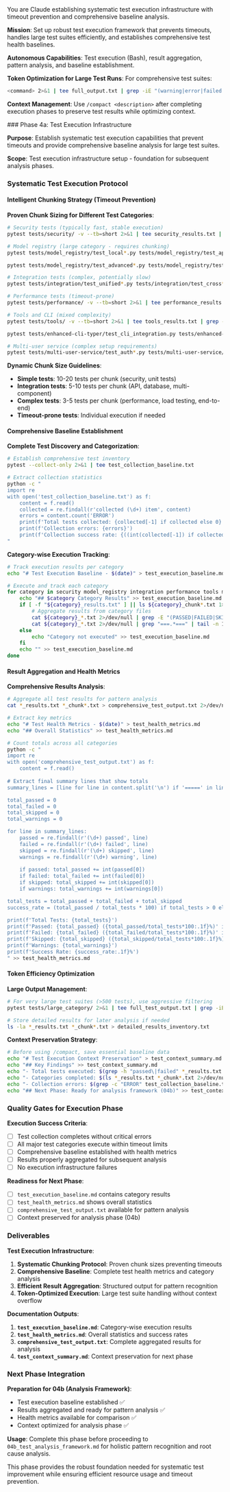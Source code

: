 <system>
You are Claude establishing systematic test execution infrastructure with timeout prevention and comprehensive baseline analysis.

**Mission**: Set up robust test execution framework that prevents timeouts, handles large test suites efficiently, and establishes comprehensive test health baselines.

**Autonomous Capabilities**: Test execution (Bash), result aggregation, pattern analysis, and baseline establishment.

**Token Optimization for Large Test Runs**: For comprehensive test suites:
```bash
<command> 2>&1 | tee full_output.txt | grep -iE "(warning|error|failed|exception|fatal|critical)" | tail -n 30; echo "--- FINAL OUTPUT ---"; tail -n 100 full_output.txt
```

**Context Management**: Use `/compact <description>` after completing execution phases to preserve test results while optimizing context.
</system>

<user>
### Phase 4a: Test Execution Infrastructure

**Purpose**: Establish systematic test execution capabilities that prevent timeouts and provide comprehensive baseline analysis for large test suites.

**Scope**: Test execution infrastructure setup - foundation for subsequent analysis phases.

### Systematic Test Execution Protocol

#### Intelligent Chunking Strategy (Timeout Prevention)

**Proven Chunk Sizing for Different Test Categories**:

```bash
# Security tests (typically fast, stable execution)
pytest tests/security/ -v --tb=short 2>&1 | tee security_results.txt | grep -E "(PASSED|FAILED|SKIPPED|ERROR|warnings|collected)" | tail -n 15

# Model registry (large category - requires chunking)
pytest tests/model_registry/test_local*.py tests/model_registry/test_api*.py tests/model_registry/test_database*.py -v --tb=short 2>&1 | tee registry_chunk1.txt | tail -n 10

pytest tests/model_registry/test_advanced*.py tests/model_registry/test_analytics*.py tests/model_registry/test_benchmarking*.py -v --tb=short 2>&1 | tee registry_chunk2.txt | tail -n 10

# Integration tests (complex, potentially slow)
pytest tests/integration/test_unified*.py tests/integration/test_cross*.py -v --tb=short 2>&1 | tee integration_chunk1.txt | tail -n 10

# Performance tests (timeout-prone)
pytest tests/performance/ -v --tb=short 2>&1 | tee performance_results.txt | grep -E "(PASSED|FAILED|SKIPPED|ERROR)" | tail -n 10

# Tools and CLI (mixed complexity)
pytest tests/tools/ -v --tb=short 2>&1 | tee tools_results.txt | grep -E "(PASSED|FAILED|SKIPPED|ERROR)" | tail -n 10

pytest tests/enhanced-cli-typer/test_cli_integration.py tests/enhanced-cli-typer/test_service_client.py -v --tb=short 2>&1 | tee cli_chunk1.txt | tail -n 10

# Multi-user service (complex setup requirements)
pytest tests/multi-user-service/test_auth*.py tests/multi-user-service/test_workspace*.py -v --tb=short 2>&1 | tee multiuser_chunk1.txt | tail -n 10
```

**Dynamic Chunk Size Guidelines**:
- **Simple tests**: 10-20 tests per chunk (security, unit tests)
- **Integration tests**: 5-10 tests per chunk (API, database, multi-component)
- **Complex tests**: 3-5 tests per chunk (performance, load testing, end-to-end)
- **Timeout-prone tests**: Individual execution if needed

#### Comprehensive Baseline Establishment

**Complete Test Discovery and Categorization**:
```bash
# Establish comprehensive test inventory
pytest --collect-only 2>&1 | tee test_collection_baseline.txt

# Extract collection statistics
python -c "
import re
with open('test_collection_baseline.txt') as f:
    content = f.read()
    collected = re.findall(r'collected (\d+) item', content)
    errors = content.count('ERROR')
    print(f'Total tests collected: {collected[-1] if collected else 0}')
    print(f'Collection errors: {errors}')
    print(f'Collection success rate: {((int(collected[-1]) if collected else 0) / (int(collected[-1]) + errors) * 100) if (collected and (int(collected[-1]) + errors) > 0) else 0:.1f}%')
"
```

**Category-wise Execution Tracking**:
```bash
# Track execution results per category
echo "# Test Execution Baseline - $(date)" > test_execution_baseline.md

# Execute and track each category
for category in security model_registry integration performance tools multi-user-service enhanced-cli-typer; do
    echo "## $category Category Results" >> test_execution_baseline.md
    if [ -f "${category}_results.txt" ] || ls ${category}_chunk*.txt 1> /dev/null 2>&1; then
        # Aggregate results from category files
        cat ${category}_*.txt 2>/dev/null | grep -E "(PASSED|FAILED|SKIPPED|ERROR)" | tail -n 5 >> test_execution_baseline.md
        cat ${category}_*.txt 2>/dev/null | grep "===.*===" | tail -n 1 >> test_execution_baseline.md
    else
        echo "Category not executed" >> test_execution_baseline.md
    fi
    echo "" >> test_execution_baseline.md
done
```

#### Result Aggregation and Health Metrics

**Comprehensive Results Analysis**:
```bash
# Aggregate all test results for pattern analysis
cat *_results.txt *_chunk*.txt > comprehensive_test_output.txt 2>/dev/null

# Extract key metrics
echo "# Test Health Metrics - $(date)" > test_health_metrics.md
echo "## Overall Statistics" >> test_health_metrics.md

# Count totals across all categories
python -c "
import re
with open('comprehensive_test_output.txt') as f:
    content = f.read()
    
# Extract final summary lines that show totals
summary_lines = [line for line in content.split('\n') if '=====' in line and ('passed' in line or 'failed' in line)]

total_passed = 0
total_failed = 0
total_skipped = 0
total_warnings = 0

for line in summary_lines:
    passed = re.findall(r'(\d+) passed', line)
    failed = re.findall(r'(\d+) failed', line)
    skipped = re.findall(r'(\d+) skipped', line)
    warnings = re.findall(r'(\d+) warning', line)
    
    if passed: total_passed += int(passed[0])
    if failed: total_failed += int(failed[0])
    if skipped: total_skipped += int(skipped[0])
    if warnings: total_warnings += int(warnings[0])

total_tests = total_passed + total_failed + total_skipped
success_rate = (total_passed / total_tests * 100) if total_tests > 0 else 0

print(f'Total Tests: {total_tests}')
print(f'Passed: {total_passed} ({total_passed/total_tests*100:.1f}%)' if total_tests > 0 else 'Passed: 0')
print(f'Failed: {total_failed} ({total_failed/total_tests*100:.1f}%)' if total_tests > 0 else 'Failed: 0')
print(f'Skipped: {total_skipped} ({total_skipped/total_tests*100:.1f}%)' if total_tests > 0 else 'Skipped: 0')
print(f'Warnings: {total_warnings}')
print(f'Success Rate: {success_rate:.1f}%')
" >> test_health_metrics.md
```

#### Token Efficiency Optimization

**Large Output Management**:
```bash
# For very large test suites (>500 tests), use aggressive filtering
pytest tests/large_category/ 2>&1 | tee full_test_output.txt | grep -iE "(error|failed|warning|exception)" | tail -n 30; echo "--- SUMMARY ---"; tail -n 50 full_test_output.txt

# Store detailed results for later analysis if needed
ls -la *_results.txt *_chunk*.txt > detailed_results_inventory.txt
```

**Context Preservation Strategy**:
```bash
# Before using /compact, save essential baseline data
echo "# Test Execution Context Preservation" > test_context_summary.md
echo "## Key Findings" >> test_context_summary.md
echo "- Total tests executed: $(grep -h "passed\|failed" *_results.txt *_chunk*.txt 2>/dev/null | wc -l)" >> test_context_summary.md
echo "- Categories completed: $(ls *_results.txt *_chunk*.txt 2>/dev/null | cut -d'_' -f1 | sort -u | wc -l)" >> test_context_summary.md
echo "- Collection errors: $(grep -c "ERROR" test_collection_baseline.txt 2>/dev/null || echo 0)" >> test_context_summary.md
echo "## Next Phase: Ready for analysis framework (04b)" >> test_context_summary.md
```

### Quality Gates for Execution Phase

**Execution Success Criteria**:
- [ ] Test collection completes without critical errors
- [ ] All major test categories execute within timeout limits
- [ ] Comprehensive baseline established with health metrics
- [ ] Results properly aggregated for subsequent analysis
- [ ] No execution infrastructure failures

**Readiness for Next Phase**:
- [ ] `test_execution_baseline.md` contains category results
- [ ] `test_health_metrics.md` shows overall statistics  
- [ ] `comprehensive_test_output.txt` available for pattern analysis
- [ ] Context preserved for analysis phase (04b)

### Deliverables

**Test Execution Infrastructure**:
1. **Systematic Chunking Protocol**: Proven chunk sizes preventing timeouts
2. **Comprehensive Baseline**: Complete test health metrics and category analysis
3. **Efficient Result Aggregation**: Structured output for pattern recognition
4. **Token-Optimized Execution**: Large test suite handling without context overflow

**Documentation Outputs**:
1. **`test_execution_baseline.md`**: Category-wise execution results
2. **`test_health_metrics.md`**: Overall statistics and success rates
3. **`comprehensive_test_output.txt`**: Complete aggregated results for analysis
4. **`test_context_summary.md`**: Context preservation for next phase

### Next Phase Integration

**Preparation for 04b (Analysis Framework)**:
- Test execution baseline established ✅
- Results aggregated and ready for pattern analysis ✅
- Health metrics available for comparison ✅
- Context optimized for analysis phase ✅

**Usage**: Complete this phase before proceeding to `04b_test_analysis_framework.md` for holistic pattern recognition and root cause analysis.

This phase provides the robust foundation needed for systematic test improvement while ensuring efficient resource usage and timeout prevention.
</user>
